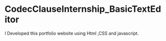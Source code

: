 # CodecClauseInternship_BasicTextEditor
I Developed this portfolio website using Html ,CSS and javascript. 
